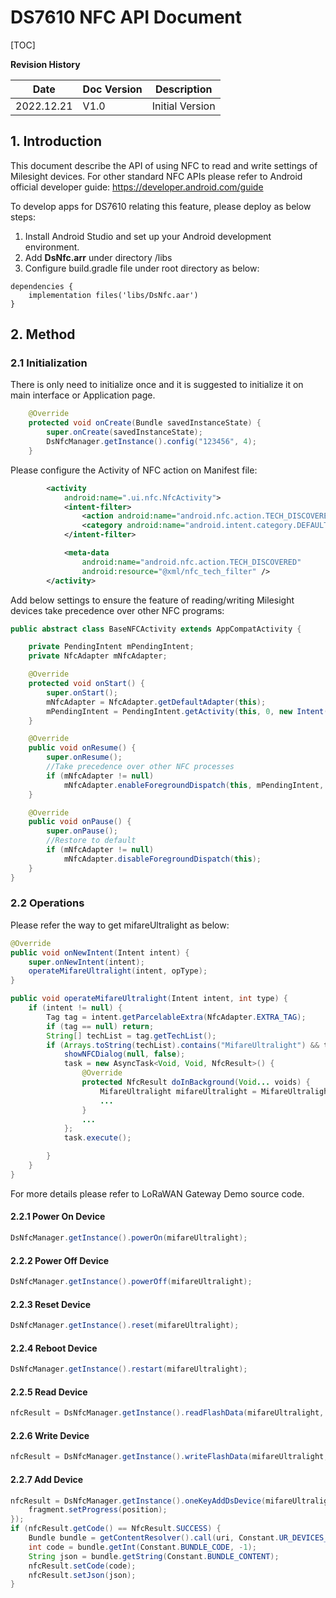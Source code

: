 # DS7610 NFC API Document

[TOC]

**Revision History**

| Date       | Doc Version | Description     |
| ---------- | ----------- | --------------- |
| 2022.12.21 | V1.0        | Initial Version |



## 1. Introduction

This document describe the API of using NFC to read and write settings of Milesight devices. For other standard NFC APIs please refer to Android official developer guide: https://developer.android.com/guide

To develop apps for DS7610 relating this feature, please deploy as below steps:

1. Install Android Studio and set up your Android development environment.
2. Add **DsNfc.arr** under directory /libs
3. Configure build.gradle file under root directory as below:

```
dependencies {
    implementation files('libs/DsNfc.aar')
}
```



## 2. Method

### 2.1 Initialization

There is only need to initialize once and it is suggested to initialize it on main interface or Application page.

```java
	@Override
    protected void onCreate(Bundle savedInstanceState) {
        super.onCreate(savedInstanceState);
        DsNfcManager.getInstance().config("123456", 4);
    }
```

Please configure the Activity of NFC action on Manifest file:

```xml
		<activity
            android:name=".ui.nfc.NfcActivity">
            <intent-filter>
                <action android:name="android.nfc.action.TECH_DISCOVERED" />
                <category android:name="android.intent.category.DEFAULT" />
            </intent-filter>

            <meta-data
                android:name="android.nfc.action.TECH_DISCOVERED"
                android:resource="@xml/nfc_tech_filter" />
        </activity>
```

Add below settings to ensure the feature of reading/writing Milesight devices take precedence over other NFC programs:

```java
public abstract class BaseNFCActivity extends AppCompatActivity {

    private PendingIntent mPendingIntent;
    private NfcAdapter mNfcAdapter;

    @Override
    protected void onStart() {
        super.onStart();
        mNfcAdapter = NfcAdapter.getDefaultAdapter(this);
        mPendingIntent = PendingIntent.getActivity(this, 0, new Intent(this, getClass()), 0);
    }

    @Override
    public void onResume() {
        super.onResume();
        //Take precedence over other NFC processes
        if (mNfcAdapter != null)
            mNfcAdapter.enableForegroundDispatch(this, mPendingIntent, null, null);
    }

    @Override
    public void onPause() {
        super.onPause();
        //Restore to default
        if (mNfcAdapter != null)
            mNfcAdapter.disableForegroundDispatch(this);
    }
}
```



### 2.2 Operations

Please refer the way to get mifareUltralight as below:

```java
@Override
public void onNewIntent(Intent intent) {
    super.onNewIntent(intent);
    operateMifareUltralight(intent, opType);
}

public void operateMifareUltralight(Intent intent, int type) {
    if (intent != null) {
        Tag tag = intent.getParcelableExtra(NfcAdapter.EXTRA_TAG);
        if (tag == null) return;
        String[] techList = tag.getTechList();
        if (Arrays.toString(techList).contains("MifareUltralight") && task == null) {
            showNFCDialog(null, false);
            task = new AsyncTask<Void, Void, NfcResult>() {
                @Override
                protected NfcResult doInBackground(Void... voids) {
                    MifareUltralight mifareUltralight = MifareUltralight.get(tag);
                    ...
                }
                ...
            };
            task.execute();

        }
    }
}
```

For more details please refer to LoRaWAN Gateway Demo source code.



#### 2.2.1 Power On Device

```java
DsNfcManager.getInstance().powerOn(mifareUltralight);
```

#### 2.2.2 Power Off Device

```java
DsNfcManager.getInstance().powerOff(mifareUltralight);
```

#### 2.2.3 Reset Device

```java
DsNfcManager.getInstance().reset(mifareUltralight);
```

#### 2.2.4 Reboot Device

```java
DsNfcManager.getInstance().restart(mifareUltralight);
```

#### 2.2.5 Read Device

```java
nfcResult = DsNfcManager.getInstance().readFlashData(mifareUltralight, position -> fragment.setProgress(position));
```

#### 2.2.6 Write Device

```java
nfcResult = DsNfcManager.getInstance().writeFlashData(mifareUltralight, lastBytes, JSON.toJSONString(modifyMap), position -> fragment.setProgress(position));
```

#### 2.2.7 Add Device

```java
nfcResult = DsNfcManager.getInstance().oneKeyAddDsDevice(mifareUltralight, profile, nfcInfo, position -> {
    fragment.setProgress(position);
});
if (nfcResult.getCode() == NfcResult.SUCCESS) {
    Bundle bundle = getContentResolver().call(uri, Constant.UR_DEVICES_ADD, nfcResult.getJson(), null);
    int code = bundle.getInt(Constant.BUNDLE_CODE, -1);
    String json = bundle.getString(Constant.BUNDLE_CONTENT);
    nfcResult.setCode(code);
    nfcResult.setJson(json);
}
```
